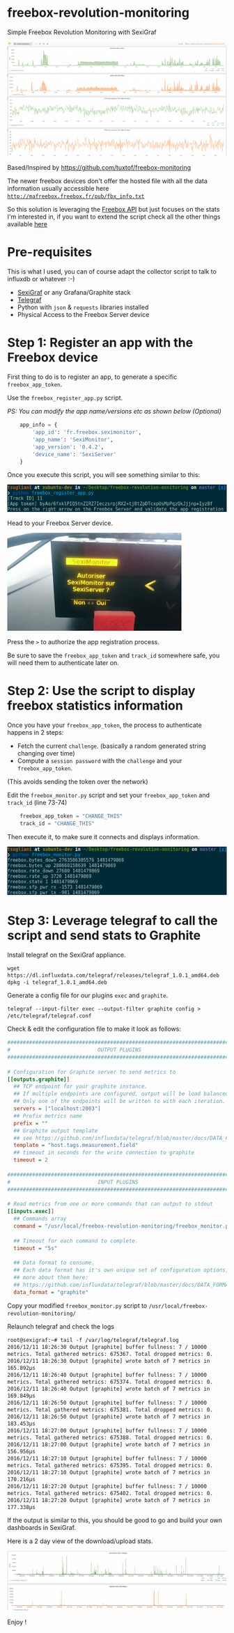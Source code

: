 # freebox-revolution-monitoring
Simple Freebox Revolution Monitoring with SexiGraf 

![freebox monitoring dashboard](freebox_dashboard.png)

Based/Inspired by https://github.com/tuxtof/freebox-monitoring

The newer freebox devices don't offer the hosted file with all the data information usually accessible here [`http://mafreebox.freebox.fr/pub/fbx_info.txt`](http://mafreebox.freebox.fr/pub/fbx_info.txt)

So this solution is leveraging the [Freebox API](http://dev.freebox.fr/sdk/os/) but just focuses on the stats I'm interested in, if you want to extend the script check all the other things available [here](http://dev.freebox.fr/sdk/os/connection/)

# Pre-requisites

This is what I used, you can of course adapt the collector script to talk to influxdb or whatever :-)

- [SexiGraf](http://www.sexigraf.fr) or any Grafana/Graphite stack
- [Telegraf](https://github.com/influxdata/telegraf)
- Python with `json` & `requests` libraries installed
- Physical Access to the Freebox Server device

# Step 1: Register an app with the Freebox device

First thing to do is to register an app, to generate a specific `freebox_app_token`.

Use the `freebox_register_app.py` script.

*PS: You can modify the app name/versions etc as shown below (Optional)*

```python
    app_info = {
        'app_id': 'fr.freebox.seximonitor',
        'app_name': 'SexiMonitor',
        'app_version': '0.4.2',
        'device_name': 'SexiServer'
    }
``` 

Once you execute this script, you will see something similar to this:

![register](freebox_registration.png)

Head to your Freebox Server device.

![Freebox Server Validation](seximonitor_register.jpg)

Press the `>` to authorize the app registration process.

Be sure to save the `freebox_app_token` and `track_id` somewhere safe, you will need them to authenticate later on.

# Step 2: Use the script to display freebox statistics information

Once you have your `freebox_app_token`, the process to authenticate happens in 2 steps:
- Fetch the current `challenge`. (basically a random generated string changing over time)
- Compute a `session password` with the `challenge` and your `freebox_app_token`.

(This avoids sending the token over the network)

Edit the `freebox_monitor.py` script and set your `freebox_app_token` and `track_id` (line 73-74)

```python
    freebox_app_token = "CHANGE_THIS"
    track_id = "CHANGE_THIS"
```

Then execute it, to make sure it connects and displays information.

![freebox monitor](freebox_monitor.png)

# Step 3: Leverage telegraf to call the script and send stats to Graphite

Install telegraf on the SexiGraf appliance.

```console
wget https://dl.influxdata.com/telegraf/releases/telegraf_1.0.1_amd64.deb
dpkg -i telegraf_1.0.1_amd64.deb 
```

Generate a config file for our plugins `exec` and `graphite`.

```console
telegraf --input-filter exec --output-filter graphite config > /etc/telegraf/telegraf.conf
```

Check & edit the configuration file to make it look as follows:

```ini
###############################################################################
#                            OUTPUT PLUGINS                                   #
###############################################################################

# Configuration for Graphite server to send metrics to
[[outputs.graphite]]
  ## TCP endpoint for your graphite instance.
  ## If multiple endpoints are configured, output will be load balanced.
  ## Only one of the endpoints will be written to with each iteration.
  servers = ["localhost:2003"]
  ## Prefix metrics name
  prefix = ""
  ## Graphite output template
  ## see https://github.com/influxdata/telegraf/blob/master/docs/DATA_FORMATS_OUTPUT.md
  template = "host.tags.measurement.field"
  ## timeout in seconds for the write connection to graphite
  timeout = 2

###############################################################################
#                            INPUT PLUGINS                                    #
###############################################################################

# Read metrics from one or more commands that can output to stdout
[[inputs.exec]]
  ## Commands array
  command = "/usr/local/freebox-revolution-monitoring/freebox_monitor.py"

  ## Timeout for each command to complete.
  timeout = "5s"

  ## Data format to consume.
  ## Each data format has it's own unique set of configuration options, read
  ## more about them here:
  ## https://github.com/influxdata/telegraf/blob/master/docs/DATA_FORMATS_INPUT.md
  data_format = "graphite"
```

Copy your modified `freebox_monitor.py` script to `/usr/local/freebox-revolution-monitoring/`

Relaunch telegraf and check the logs

```console
root@sexigraf:~# tail -f /var/log/telegraf/telegraf.log
2016/12/11 18:26:30 Output [graphite] buffer fullness: 7 / 10000 metrics. Total gathered metrics: 675367. Total dropped metrics: 0.
2016/12/11 18:26:30 Output [graphite] wrote batch of 7 metrics in 165.892µs
2016/12/11 18:26:40 Output [graphite] buffer fullness: 7 / 10000 metrics. Total gathered metrics: 675374. Total dropped metrics: 0.
2016/12/11 18:26:40 Output [graphite] wrote batch of 7 metrics in 169.849µs
2016/12/11 18:26:50 Output [graphite] buffer fullness: 7 / 10000 metrics. Total gathered metrics: 675381. Total dropped metrics: 0.
2016/12/11 18:26:50 Output [graphite] wrote batch of 7 metrics in 183.453µs
2016/12/11 18:27:00 Output [graphite] buffer fullness: 7 / 10000 metrics. Total gathered metrics: 675388. Total dropped metrics: 0.
2016/12/11 18:27:00 Output [graphite] wrote batch of 7 metrics in 156.956µs
2016/12/11 18:27:10 Output [graphite] buffer fullness: 7 / 10000 metrics. Total gathered metrics: 675395. Total dropped metrics: 0.
2016/12/11 18:27:10 Output [graphite] wrote batch of 7 metrics in 170.216µs
2016/12/11 18:27:20 Output [graphite] buffer fullness: 7 / 10000 metrics. Total gathered metrics: 675402. Total dropped metrics: 0.
2016/12/11 18:27:20 Output [graphite] wrote batch of 7 metrics in 177.338µs
```

If the output is similar to this, you should be good to go and build your own dashboards in SexiGraf.

Here is a 2 day view of the download/upload stats.

![dashboard 2days](freebox_2days.png)

Enjoy !
